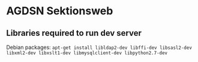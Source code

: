 AGDSN Sektionsweb
==================================

Libraries required to run dev server
----------------------------------

Debian packages:
`apt-get install libldap2-dev libffi-dev libsasl2-dev libxml2-dev libxslt1-dev libmysqlclient-dev libpython2.7-dev`
